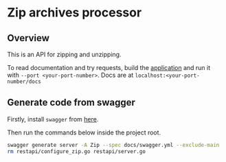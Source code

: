 # Zip archives processor

## Overview

This is an API for zipping and unzipping.

To read documentation and try requests, build the [application](cmd/app/main.go) and run it with
`--port <your-port-number>`. Docs are at `localhost:<your-port-number/docs`

## Generate code from swagger

Firstly, install `swagger` from [here](https://github.com/go-swagger/go-swagger/releases/tag/v0.30.3).

Then run the commands below inside the project root.

```bash
swagger generate server -A Zip --spec docs/swagger.yml --exclude-main
rm restapi/configure_zip.go restapi/server.go
```